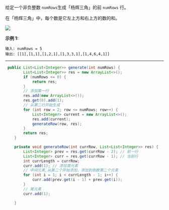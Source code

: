 给定一个非负整数 `numRows`生成「杨辉三角」的前 `numRows` 行。

在「杨辉三角」中，每个数是它左上方和右上方的数的和。

![](https://pic.leetcode-cn.com/1626927345-DZmfxB-PascalTriangleAnimated2.gif)

**示例 1:**

```
输入: numRows = 5
输出: [[1],[1,1],[1,2,1],[1,3,3,1],[1,4,6,4,1]]
```

--- 
```java
 public List<List<Integer>> generate(int numRows) {
        List<List<Integer>> res = new ArrayList<>();
        if (numRows <= 0) {
            return res;
        }
        // 添加第一行
        res.add(new ArrayList<>());
        res.get(0).add(1);
        // 从第二行开始生成
        for (int row = 2; row <= numRows; row++) {
            List<Integer> current = new ArrayList<>();
            res.add(current);
            generateRow(row, res);
        }
        return res;
    }

    private void generateRow(int currRow, List<List<Integer>> res) {
        List<Integer> prev = res.get(currRow - 2); // 前一行
        List<Integer> curr = res.get(currRow - 1); // 当前行
        int currLength = currRow;
        curr.add(1); // 添加首元素
        // 中间元素,从第二个开始添加，添加到倒数第二个元素
        for (int i = 1; i < currLength - 1; i++) {
            curr.add(prev.get(i - 1) + prev.get(i));
        }
        // 尾元素
        curr.add(1);

    }
```